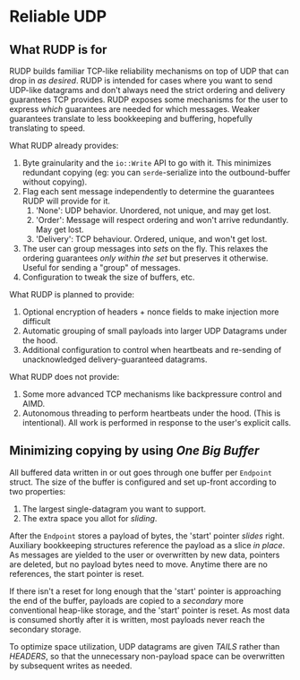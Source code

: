 # Reliable UDP

## What RUDP is for
RUDP builds familiar TCP-like reliability mechanisms on top of UDP that can
drop in _as desired_. RUDP is intended for cases where you want to send
UDP-like datagrams and don't always need the strict ordering and delivery
guarantees TCP provides. RUDP exposes some mechanisms for the user to express
_which_ guarantees are needed for which messages. Weaker guarantees translate
to less bookkeeping and buffering, hopefully translating to speed.

What RUDP already provides:
1. Byte grainularity and the `io::Write` API to go with it. This minimizes redundant copying (eg: you can `serde`-serialize into the outbound-buffer without copying).
1. Flag each sent message independently to determine the guarantees RUDP will provide for it. 
	1. 'None': UDP behavior. Unordered, not unique, and may get lost.
	2. 'Order': Message will respect ordering and won't arrive redundantly. May get lost.
	3. 'Delivery': TCP behaviour. Ordered, unique, and won't get lost.
1. The user can group messages into _sets_ on the fly. This relaxes the ordering guarantees _only within the set_ but preserves it otherwise. Useful for sending a "group" of messages.
1. Configuration to tweak the size of buffers, etc.

What RUDP is planned to provide:
1. Optional encryption of headers + nonce fields to make injection more difficult
1. Automatic grouping of small payloads into larger UDP Datagrams under the hood.
1. Additional configuration to control when heartbeats and re-sending of 
unacknowledged delivery-guaranteed datagrams.

What RUDP does not provide:
1. Some more advanced TCP mechanisms like backpressure control and AIMD.
1. Autonomous threading to perform heartbeats under the hood. (This is intentional).
All work is performed in response to the user's explicit calls.

## Minimizing copying by using _One Big Buffer_
All buffered data written in or out goes through one buffer per `Endpoint` struct.
The size of the buffer is configured and set up-front according to two properties:
1. The largest single-datagram you want to support.
1. The extra space you allot for _sliding_.

After the `Endpoint` stores a payload of bytes, the 'start' pointer _slides_ right.
Auxiliary bookkeeping structures reference the payload as a slice _in place_.
As messages are yielded to the user or overwritten by new data, pointers are deleted,
but no payload bytes need to move. Anytime there are no references, the start pointer is reset.

If there isn't a reset for long enough that the 'start' pointer is approaching the end of the buffer, payloads are copied to a _secondary_ more conventional heap-like storage, and the 'start' pointer is reset. As most data is consumed shortly after it is written, most payloads never reach the secondary storage. 

To optimize space utilization, UDP datagrams are given _TAILS_ rather than _HEADERS_,
so that the unnecessary non-payload space can be overwritten by subsequent writes
as needed.